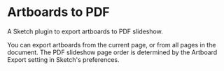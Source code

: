 # Artboards to PDF

A Sketch plugin to export artboards to PDF slideshow.

You can export artboards from the current page, or from all pages in the document. The PDF slideshow page order is determined by the Artboard Export setting in Sketch's preferences.
